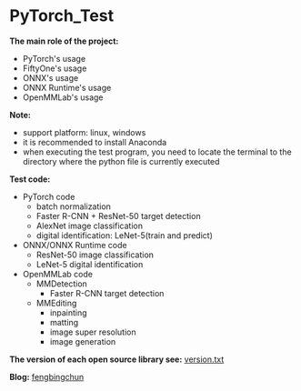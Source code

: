 # PyTorch_Test
**The main role of the project:**
- PyTorch's usage
- FiftyOne's usage
- ONNX's usage
- ONNX Runtime's usage
- OpenMMLab's usage

**Note:**
- support platform: linux, windows
- it is recommended to install Anaconda
- when executing the test program, you need to locate the terminal to the directory where the python file is currently executed

**Test code:**
- PyTorch code
	- batch normalization
	- Faster R-CNN + ResNet-50 target detection
	- AlexNet image classification
	- digital identification: LeNet-5(train and predict)
- ONNX/ONNX Runtime code
	- ResNet-50 image classification
	- LeNet-5 digital identification
- OpenMMLab code
	- MMDetection
		- Faster R-CNN target detection
	- MMEditing
		- inpainting
		- matting
		- image super resolution
		- image generation


**The version of each open source library see:** [version.txt](https://github.com/fengbingchun/PyTorch_Test/blob/master/src/version.txt)

**Blog:** [fengbingchun](https://blog.csdn.net/fengbingchun/category_8599648.html)
